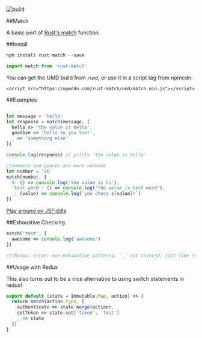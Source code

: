 ![build](https://circleci.com/gh/zackify/match.svg?style=shield&circle-token=443316526a6b5f0ed82f7b64307c6c5914f79ad5)

##Match

A basic port of [Rust's match](https://doc.rust-lang.org/book/match.html) function.

##Install

```js
npm install rust-match --save

import match from 'rust-match'
```

You can get the UMD build from `/umd`, or use it in a script tag from npmcdn:

```
<script src="https://npmcdn.com/rust-match/umd/match.min.js"></script>
```


##Examples

```js

let message = 'hello'
let response = match(message, [
  hello => 'the value is hello',
  goodbye => 'hello to you too!',
  _ => 'something else'
])

console.log(response) // prints 'the value is hello'

//numbers and spaces are more verbose
let number = '26'
match(number, {
  5: () => console.log('the value is hi'),
  'test word': () => console.log('the value is test word'),
  _: (value) => console.log(`you chose ${value}!`)
})

```

[Play around on JSFiddle](https://jsfiddle.net/2ct8d7r9/7/)

##Exhaustive Checking

```js
match('test', [
  awesome => console.log('awesome')
])

//throws: error: non-exhaustive patterns: `_` not covered, just like rust!
```

##Usage with Redux

This also turns out to be a nice alternative to using switch statements in redux!

```js
export default (state = Immutable.Map, action) => {
  return match(action.type, [
    authenticate => state.merge(action),
    setToken => state.set('token', 'test')
    _ => state
  ])
}
```
